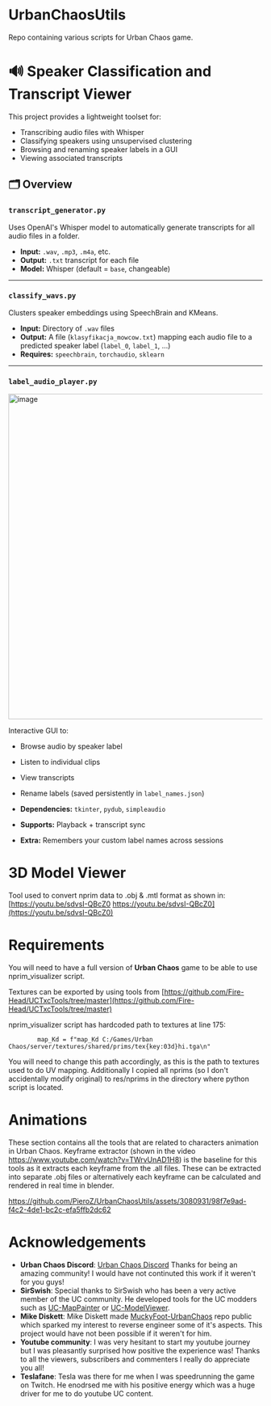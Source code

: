 # UrbanChaosUtils
Repo containing various scripts for Urban Chaos game.

# 🔊 Speaker Classification and Transcript Viewer

This project provides a lightweight toolset for:
- Transcribing audio files with Whisper
- Classifying speakers using unsupervised clustering
- Browsing and renaming speaker labels in a GUI
- Viewing associated transcripts

## 🗂 Overview

### `transcript_generator.py`
Uses OpenAI's Whisper model to automatically generate transcripts for all audio files in a folder.

- **Input:** `.wav`, `.mp3`, `.m4a`, etc.
- **Output:** `.txt` transcript for each file
- **Model:** Whisper (default = `base`, changeable)

---

### `classify_wavs.py`
Clusters speaker embeddings using SpeechBrain and KMeans.

- **Input:** Directory of `.wav` files
- **Output:** A file (`klasyfikacja_mowcow.txt`) mapping each audio file to a predicted speaker label (`label_0`, `label_1`, ...)
- **Requires:** `speechbrain`, `torchaudio`, `sklearn`

---

### `label_audio_player.py`

<img width="1425" height="644" alt="image" src="https://github.com/user-attachments/assets/38f76d24-60a6-43e6-80dd-a4832855575a" />


Interactive GUI to:
- Browse audio by speaker label
- Listen to individual clips
- View transcripts
- Rename labels (saved persistently in `label_names.json`)

- **Dependencies:** `tkinter`, `pydub`, `simpleaudio`
- **Supports:** Playback + transcript sync
- **Extra:** Remembers your custom label names across sessions

# 3D Model Viewer
Tool used to convert nprim data to .obj & .mtl format as shown in:
[https://youtu.be/sdvsI-QBcZ0 https://youtu.be/sdvsI-QBcZ0](https://youtu.be/sdvsI-QBcZ0)

# Requirements
You will need to have a full version of **Urban Chaos** game to be able to use nprim_visualizer script. 


Textures can be exported by using tools from [https://github.com/Fire-Head/UCTxcTools/tree/master](https://github.com/Fire-Head/UCTxcTools/tree/master)

nprim_visualizer script has hardcoded path to textures at line 175:

            map_Kd = f"map_Kd C:/Games/Urban Chaos/server/textures/shared/prims/tex{key:03d}hi.tga\n"

You will need to change this path accordingly, as this is the path to textures used to do UV mapping. 
Additionally I copied all nprims (so I don't accidentally modify original) to res/nprims in the directory where python script is located. 

# Animations
These section contains all the tools that are related to characters animation in Urban Chaos. 
Keyframe extractor (shown in the video https://www.youtube.com/watch?v=TWrvUnAD1H8) is the baseline for this tools as it extracts each keyframe from the .all files. 
These can be extracted into separate .obj files or alternatively each keyframe can be calculated and rendered in real time in blender. 

https://github.com/PieroZ/UrbanChaosUtils/assets/3080931/98f7e9ad-f4c2-4de1-bc2c-efa5ffb2dc62

# Acknowledgements

   + **Urban Chaos Discord**:  [Urban Chaos Discord](https://discord.gg/uHny8apA2n) Thanks for being an amazing community! I would have not continuted this work if it weren't for you guys! 
   + **SirSwish**: Special thanks to SirSwish who has been a very active member of the UC community. He developed tools for the UC modders such as [UC-MapPainter](https://github.com/SirSwish/UC-MapPainter) or [UC-ModelViewer](https://github.com/SirSwish/UC-ModelViewer). 
   + **Mike Diskett**: Mike Diskett made [MuckyFoot-UrbanChaos](https://github.com/dizzy2003/MuckyFoot-UrbanChaos) repo public which sparked my interest to reverse engineer some of it's aspects. This project would have not been possible if it weren't for him.
   + **Youtube community**: I was very hesitant to start my youtube journey but I was pleasantly surprised how positive the experience was! Thanks to all the viewers, subscribers and commenters I really do appreciate you all!
   + **Teslafane**: Tesla was there for me when I was speedrunning the game on Twitch. He enodrsed me with his positive energy which was a huge driver for me to do youtube UC content.
